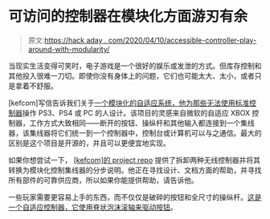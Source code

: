 # 可访问的控制器在模块化方面游刃有余

> 原文:[https://hack aday . com/2020/04/10/accessible-controller-play-around-with-modularity/](https://hackaday.com/2020/04/10/accessible-controller-plays-around-with-modularity/)

当现实生活变得可笑时，电子游戏是一个很好的娱乐或发泄的方式。但库存控制和其他投入很难一刀切。即使你没有身体上的问题，它们也可能太大、太小，或者只是拿着不舒服。

[kefcom]写信告诉我们关于[一个模块化的自适应系统，他为那些无法使用标准控制器](http://ps4adaptive.be/)操作 PS3、PS4 或 PC 的人设计。该项目的灵感来自微软的自适应 XBOX 控制器，工作方式大致相同——断开的按钮、操纵杆和其他输入都连接到一个集线器，该集线器将它们统一到一个控制器中，控制台或计算机可以与之通信。最大的区别是这个项目是开源的，并且可以更便宜地实现。

如果你想尝试一下， [[kefcom]的 project repo](https://github.com/kefcom/ps4adaptive) 提供了拆卸两种无线控制器并将其转换为模块化控制集线器的分步说明。他正在寻找设计、文档方面的帮助，并寻找所有部件的可靠供应商，所以如果你能提供帮助，请告诉他。

一些玩家需要更容易上手的东西，而不仅仅是破碎的按钮和全尺寸的操纵杆。[这是一个自适应控制器，它使用脊状泡沫滚轴来驱动按钮](https://hackaday.com/2018/11/21/dads-custom-xbox-adaptive-controller-build-for-his-child/)。